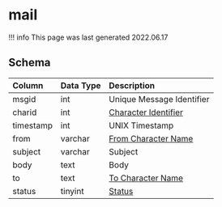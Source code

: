 # mail

!!! info
	This page was last generated 2022.06.17

## Schema

| Column | Data Type | Description |
| :--- | :--- | :--- |
| msgid | int | Unique Message Identifier |
| charid | int | [Character Identifier](character_data.md) |
| timestamp | int | UNIX Timestamp |
| from | varchar | [From Character Name](character_data.md) |
| subject | varchar | Subject |
| body | text | Body |
| to | text | [To Character Name](character_data.md) |
| status | tinyint | [Status](../../../../server/player/status-levels) |

